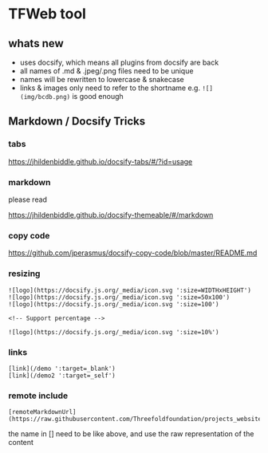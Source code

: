 # TFWeb tool

## whats new

- uses docsify, which means all plugins from docsify are back
- all names of .md & .jpeg/.png files need to be unique
- names will be rewritten to lowercase & snakecase
- links & images only need to refer to the shortname e.g. ```![](img/bcdb.png)``` is good enough

## Markdown / Docsify Tricks

### tabs

https://jhildenbiddle.github.io/docsify-tabs/#/?id=usage

### markdown 

please read

https://jhildenbiddle.github.io/docsify-themeable/#/markdown

### copy code

https://github.com/jperasmus/docsify-copy-code/blob/master/README.md

### resizing

```
![logo](https://docsify.js.org/_media/icon.svg ':size=WIDTHxHEIGHT')
![logo](https://docsify.js.org/_media/icon.svg ':size=50x100')
![logo](https://docsify.js.org/_media/icon.svg ':size=100')

<!-- Support percentage -->

![logo](https://docsify.js.org/_media/icon.svg ':size=10%')

```

### links

```
[link](/demo ':target=_blank')
[link](/demo2 ':target=_self')
```

### remote include

```
[remoteMarkdownUrl](https://raw.githubusercontent.com/Threefoldfoundation/projects_website/master/README.md)
```

the name in [] need to be like above, and use the raw representation of the content